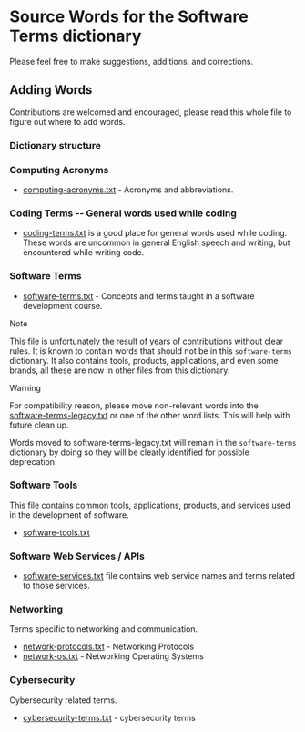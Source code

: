 # Source Words for the Software Terms dictionary

Please feel free to make suggestions, additions, and corrections.

## Adding Words

Contributions are welcomed and encouraged, please read this whole file to figure out where to add words.

### Dictionary structure

### Computing Acronyms

- [computing-acronyms.txt](./computing-acronyms.txt) - Acronyms and abbreviations.

### Coding Terms -- General words used while coding

- [coding-terms.txt](./coding-terms.txt) is a good place for general words used while coding. These words are uncommon in general English speech and writing,
  but encountered while writing code.

### Software Terms

- [software-terms.txt](./software-terms.txt) - Concepts and terms taught in a software development course.

> [!NOTE]
> This file is unfortunately the result of years of contributions without clear rules.
> It is known to contain words that should not be in this `software-terms` dictionary.
> It also contains tools, products, applications, and even some brands, all these are now in other files from this dictionary.

> [!WARNING]
> For compatibility reason, please move non-relevant words into the [software-terms-legacy.txt](./software-terms-legacy.txt) or one of the other word lists. This will help with future clean up.
>
> Words moved to software-terms-legacy.txt will remain in the `software-terms` dictionary by doing so they will be clearly identified for possible deprecation.

### Software Tools

This file contains common tools, applications, products, and services used in the development of software.

- [software-tools.txt](./software-tools.txt)

### Software Web Services / APIs

- [software-services.txt](./software-services.txt) file contains web service names and terms related to those services.

### Networking

Terms specific to networking and communication.

- [network-protocols.txt](./network-protocols.txt) - Networking Protocols
- [network-os.txt](./network-os.txt) - Networking Operating Systems

### Cybersecurity

Cybersecurity related terms.

- [cybersecurity-terms.txt](./cybersecurity-terms.txt) - cybersecurity terms

